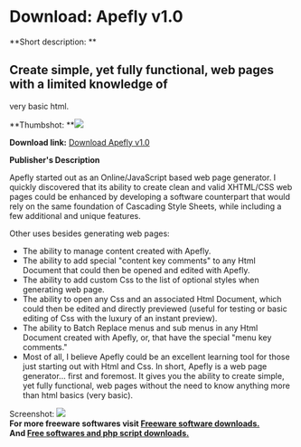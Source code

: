 # Download: Apefly v1.0

**Short description: **

## Create simple, yet fully functional, web pages with a limited knowledge of
very basic html.

  
**Thumbshot: **![](http://www.freewarefiles.com/screenshot/apefly_md.jpg)   
  
**Download link:** [Download Apefly v1.0](http://freesoftwares.boysofts.com/Apefly-V_program_32603.html)  
  

**Publisher's Description**  
  

Apefly started out as an Online/JavaScript based web page generator. I quickly
discovered that its ability to create clean and valid XHTML/CSS web pages
could be enhanced by developing a software counterpart that would rely on the
same foundation of Cascading Style Sheets, while including a few additional
and unique features.

Other uses besides generating web pages:

  * The ability to manage content created with Apefly. 
  * The ability to add special "content key comments" to any Html Document that could then be opened and edited with Apefly. 
  * The ability to add custom Css to the list of optional styles when generating web page. 
  * The ability to open any Css and an associated Html Document, which could then be edited and directly previewed (useful for testing or basic editing of Css with the luxury of an instant preview). 
  * The ability to Batch Replace menus and sub menus in any Html Document created with Apefly, or, that have the special "menu key comments." 
  * Most of all, I believe Apefly could be an excellent learning tool for those just starting out with Html and Css. 
In short, Apefly is a web page generator... first and foremost. It gives you
the ability to create simple, yet fully functional, web pages without the need
to know anything more than html basics (very basic).

  
  
Screenshot: ![](http://www.freewarefiles.com/screenshot/apefly.jpg)  
**For more freeware softwares visit [Freeware software downloads.](http://freesoftwares.boysofts.com/)**   
**And [Free softwares and php script downloads.](http://www.boysofts.com/)**

